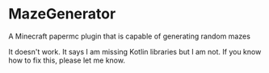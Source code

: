 # MazeGenerator
A Minecraft papermc plugin that is capable of generating random mazes

It doesn't work. It says I am missing Kotlin libraries but I am not. If you know how to fix this, please let me know.
